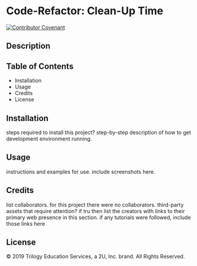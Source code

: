 # Code-Refactor: Clean-Up Time

[![Contributor Covenant](https://img.shields.io/badge/Contributor%20Covenant-v2.0%20adopted-ff69b4.svg)](code_of_conduct.md)

## Description

## Table of Contents

* Installation
* Usage
* Credits
* License

## Installation
steps required to install this project?
    step-by-step description of how to get development environment running.

## Usage
instructions and examples for use.
    include screenshots here.

## Credits
list collaborators.
    for this project there were no collaborators.
third-party assets that require attention?
    if tru then list the creators with links to their primary web presence in this section.
if any tutorials were followed, include those links here

## License


© 2019 Trilogy Education Services, a 2U, Inc. brand. All Rights Reserved.